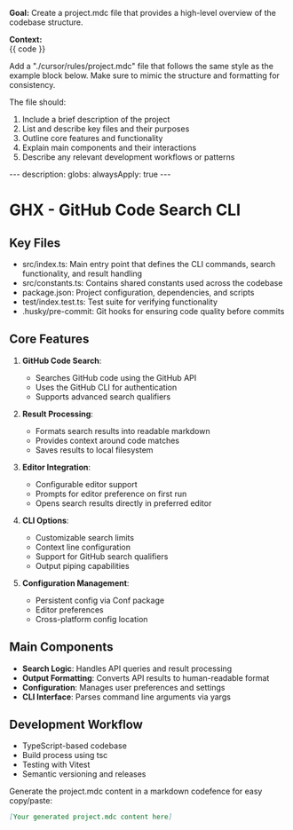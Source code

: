**Goal:** Create a project.mdc file that provides a high-level overview of the codebase structure.

**Context:**  
{{ code }}

<instructions>
Add a "./cursor/rules/project.mdc" file that follows the same style as the example block below. Make sure to mimic the structure and formatting for consistency.

The file should:
1. Include a brief description of the project
2. List and describe key files and their purposes
3. Outline core features and functionality
4. Explain main components and their interactions
5. Describe any relevant development workflows or patterns
</instructions>

<example>
---
description: 
globs: 
alwaysApply: true
---

# GHX - GitHub Code Search CLI

## Key Files

- src/index.ts: Main entry point that defines the CLI commands, search functionality, and result handling
- src/constants.ts: Contains shared constants used across the codebase
- package.json: Project configuration, dependencies, and scripts
- test/index.test.ts: Test suite for verifying functionality
- .husky/pre-commit: Git hooks for ensuring code quality before commits

## Core Features

1. **GitHub Code Search**:
   - Searches GitHub code using the GitHub API
   - Uses the GitHub CLI for authentication
   - Supports advanced search qualifiers

2. **Result Processing**:
   - Formats search results into readable markdown
   - Provides context around code matches
   - Saves results to local filesystem

3. **Editor Integration**:
   - Configurable editor support
   - Prompts for editor preference on first run
   - Opens search results directly in preferred editor

4. **CLI Options**:
   - Customizable search limits
   - Context line configuration
   - Support for GitHub search qualifiers
   - Output piping capabilities

5. **Configuration Management**:
   - Persistent config via Conf package
   - Editor preferences
   - Cross-platform config location

## Main Components

- **Search Logic**: Handles API queries and result processing
- **Output Formatting**: Converts API results to human-readable format
- **Configuration**: Manages user preferences and settings
- **CLI Interface**: Parses command line arguments via yargs

## Development Workflow

- TypeScript-based codebase
- Build process using tsc
- Testing with Vitest
- Semantic versioning and releases
</example>

<task>
Generate the project.mdc content in a markdown codefence for easy copy/paste:

```markdown
[Your generated project.mdc content here]
```
</task>
